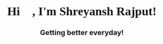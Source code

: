 
<h1 align="center" style="font-family:Poppins,garamond,serif; ,     background-image: url("https://media0.giphy.com/media/l3q2Xl2Rd8wZfMCaI/giphy.gif?cid=ecf05e47lwmyaabqyiqfdsysyg84a3ca44dvis924fehd8m3&ep=v1_gifs_related&rid=giphy.gif&ct=g; ");
"  >Hi 👋, I'm Shreyansh Rajput!</h1>
<h3 align="center" >Getting better everyday!</h3>
